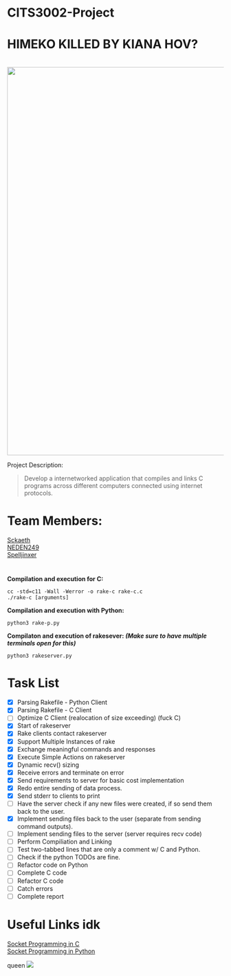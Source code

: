 # CITS3002-Project
<p align="center">
  <b> <h1>HIMEKO KILLED BY KIANA HOV?</h1></b><br>
  <img src="https://github.com/Spelljinxer/CITS3002-Project/blob/main/.idea/inspectionProfiles/herrscher-of-the-void-kiana (1).gif" | width=900><br>
</p>

Project Description:
> Develop a internetworked application that compiles and links C programs across different computers connected using internet protocols.
# Team Members:
[Sckaeth](https://github.com/Sckaeth) <br>
[NEDEN249](https://github.com/NEDEN249) <br>
[Spelljinxer](https://github.com/Spelljinxer)
#
**Compilation and execution for C:**
  ```
  cc -std=c11 -Wall -Werror -o rake-c rake-c.c
  ./rake-c [arguments]
  ```
**Compilation and execution with Python:**
  ```
  python3 rake-p.py
  ```
**Compilaton and execution of rakesever: _(Make sure to have multiple terminals open for this)_**
  ```
  python3 rakeserver.py
  ```
  
<!-- UPDATE THIS AS WE GO ALONG-->
# Task List
- [x] Parsing Rakefile - Python Client 
- [x] Parsing Rakefile - C Client
- [ ] Optimize C Client (realocation of size exceeding) (fuck C)
- [x] Start of rakeserver
- [x] Rake clients contact rakeserver
- [x] Support Multiple Instances of rake
- [x] Exchange meaningful commands and responses
- [x] Execute Simple Actions on rakeserver
- [x] Dynamic recv() sizing
- [x] Receive errors and terminate on error
- [x] Send requirements to server for basic cost implementation
- [x] Redo entire sending of data process.
- [x] Send stderr to clients to print
- [ ] Have the server check if any new files were created, if so send them back to the user.
- [x] Implement sending files back to the user (separate from sending command outputs).
- [ ] Implement sending files to the server (server requires recv code)
- [ ] Perform Compiliation and Linking
- [ ] Test two-tabbed lines that are only a comment w/ C and Python.
- [ ] Check if the python TODOs are fine.
- [ ] Refactor code on Python
- [ ] Complete C code
- [ ] Refactor C code
- [ ] Catch errors
- [ ] Complete report

<!-- Could update this with more links for the future -->
# Useful Links idk
[Socket Programming in C](https://www.geeksforgeeks.org/socket-programming-cc/) <br>
[Socket Programming in Python](https://www.geeksforgeeks.org/socket-programming-python/) <br>


queen
<img src="https://static.wikia.nocookie.net/hoducks/images/d/d8/Herrscher_of_Flamescion.png/revision/latest?cb=20210930042045">
